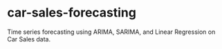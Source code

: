 # car-sales-forecasting
Time series forecasting using ARIMA, SARIMA, and Linear Regression on Car Sales data.
